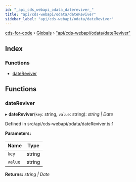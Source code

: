 ```yaml
---
id: "_api_cds_webapi_odata_datereviver_"
title: "api/cds-webapi/odata/dateReviver"
sidebar_label: "api/cds-webapi/odata/dateReviver"
---
```


[cds-for-code](../index.md) › [Globals](../globals.md) › ["api/cds-webapi/odata/dateReviver"](_api_cds_webapi_odata_datereviver_.md)

## Index

### Functions

* [dateReviver](_api_cds_webapi_odata_datereviver_.md#datereviver)

## Functions

###  dateReviver

▸ **dateReviver**(`key`: string, `value`: string): *string | Date*

Defined in src/api/cds-webapi/odata/dateReviver.ts:1

**Parameters:**

Name | Type |
------ | ------ |
`key` | string |
`value` | string |

**Returns:** *string | Date*
